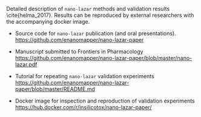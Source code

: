 Detailed description of `nano-lazar` methods and validation results \cite{helma_2017}. 
Results can be reproduced by external researchers with the accompanying docker image.

* Source code for `nano-lazar` publication (and oral presentations).
  <https://github.com/enanomapper/nano-lazar-paper>

* Manuscript submitted to Frontiers in Pharmacology
  <https://github.com/enanomapper/nano-lazar-paper/blob/master/nano-lazar.pdf>

* Tutorial for repeating `nano-lazar` validation experiments
  <https://github.com/enanomapper/nano-lazar-paper/blob/master/README.md>

* Docker image for inspection and reproduction of validation experiments
  <https://hub.docker.com/r/insilicotox/nano-lazar-paper/>
